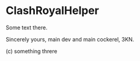 # ClashRoyalHelper

Some text there.


Sincerely yours, main dev and main cockerel, 3KN.

(c) something threre
